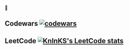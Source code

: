 👋

## Codewars [![codewars](https://www.codewars.com/users/SarggUngart/badges/large)](https://www.codewars.com/users/SarggUngart/badges/large)

## LeetCode [![KnlnKS's LeetCode stats](https://leetcode-stats-six.vercel.app/?username=SarggUngart&theme=dark)](https://github.com/KnlnKS/leetcode-stats)




